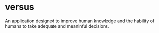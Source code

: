 # versus
An application designed to improve human knowledge and the hability of humans to take adequate and meaninful decisions.
